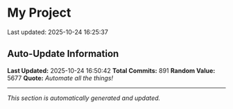 # My Project


Last updated: 2025-10-24 16:25:37


































































































































































































































































































































































































































































































































































































































































































































































































































































































































































































































































































































































































































































































































## Auto-Update Information

**Last Updated:** 2025-10-24 16:50:42
**Total Commits:** 891
**Random Value:** 5677
**Quote:** _Automate all the things!_

---
_This section is automatically generated and updated._